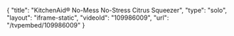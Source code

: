 {
    "title": "KitchenAid&reg; No-Mess No-Stress Citrus Squeezer",
    "type": "solo",
    "layout": "iframe-static",
    "videoId": "109986009",
    "url": "\/tvpembed\/109986009"
}